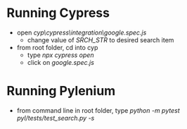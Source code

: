 # Running Cypress
* open _cyp\cypress\integration\google.spec.js_
  * change value of _SRCH_STR_ to desired search item
* from root folder, cd into cyp
  * type _npx cypress open_
  * click on _google.spec.js_

# Running Pylenium
* from command line in root folder, type _python -m pytest pyl/tests/test_search.py -s_